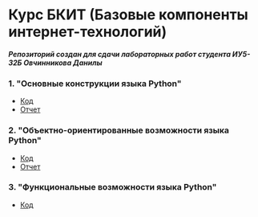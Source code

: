 # Курс БКИТ (Базовые компоненты интернет-технологий)
***Репозиторий создан для сдачи лабораторных работ студента ИУ5-32Б Овчинникова Данилы***

### 1. "Основные конструкции языка Python"

* [Код](https://github.com/pvrtss/bkit/tree/main/lab1/code)
* [Отчет](https://github.com/pvrtss/bkit/blob/main/lab1/report.pdf)

### 2. "Объектно-ориентированные возможности языка Python"

* [Код](https://github.com/pvrtss/bkit/tree/main/lab2/code)
* [Отчет](https://github.com/pvrtss/bkit/blob/main/lab2/report.pdf)

### 3. "Функциональные возможности языка Python"

* [Код](https://github.com/pvrtss/bkit/tree/main/lab3/code)
<!-- * [Отчет](https://github.com/pvrtss/bkit/blob/main/lab3/report.pdf) -->